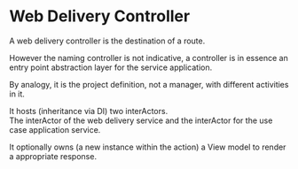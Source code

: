 # Web Delivery Controller

A web delivery controller is the destination of a route.

However the naming controller is not indicative, 
a controller is in essence an entry point abstraction layer for the service application.   


By analogy, it is the project definition, not a manager, with different activities in it.

It hosts (inheritance via DI) two interActors.  
The interActor of the web delivery service and the interActor for the use case application service.   
 
It optionally owns (a new instance within the action) a View model to render a appropriate response.  









